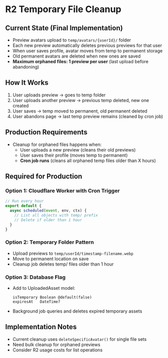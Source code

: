 # R2 Temporary File Cleanup

## Current State (Final Implementation)
- Preview avatars upload to `temp/avatars/{userId}/` folder
- Each new preview automatically deletes previous previews for that user
- When user saves profile, avatar moves from temp to permanent storage
- Old permanent avatars are deleted when new ones are saved
- **Maximum orphaned files: 1 preview per user** (last upload before abandoning)

## How It Works
1. User uploads preview → goes to temp folder
2. User uploads another preview → previous temp deleted, new one created
3. User saves → temp moved to permanent, old permanent deleted
4. User abandons page → last temp preview remains (cleaned by cron job)

## Production Requirements
- Cleanup for orphaned files happens when:
  - User uploads a new preview (cleans their old previews)
  - User saves their profile (moves temp to permanent)
  - **Cron job runs** (cleans all orphaned temp files older than X hours)
  
## Required for Production

### Option 1: Cloudflare Worker with Cron Trigger
```javascript
// Run every hour
export default {
  async scheduled(event, env, ctx) {
    // List all objects with temp/ prefix
    // Delete if older than 1 hour
  }
}
```

### Option 2: Temporary Folder Pattern
- Upload previews to `temp/userId/timestamp-filename.webp`
- Move to permanent location on save
- Cleanup job deletes temp/ files older than 1 hour

### Option 3: Database Flag
- Add to UploadedAsset model:
  ```prisma
  isTemporary Boolean @default(false)
  expiresAt   DateTime?
  ```
- Background job queries and deletes expired temporary assets

## Implementation Notes
- Current cleanup uses `deleteSpecificAvatar()` for single file sets
- Need bulk cleanup for orphaned previews
- Consider R2 usage costs for list operations